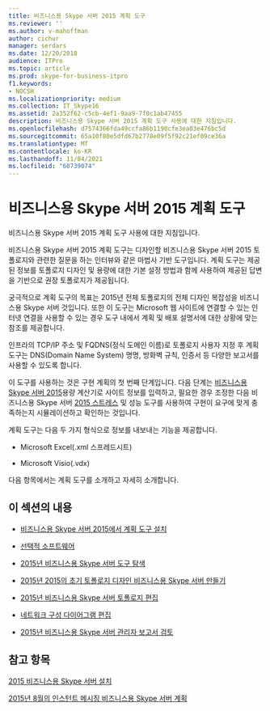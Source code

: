 ```yaml
---
title: 비즈니스용 Skype 서버 2015 계획 도구
ms.reviewer: ''
ms.author: v-mahoffman
author: cichur
manager: serdars
ms.date: 12/20/2018
audience: ITPro
ms.topic: article
ms.prod: skype-for-business-itpro
f1.keywords:
- NOCSH
ms.localizationpriority: medium
ms.collection: IT_Skype16
ms.assetid: 2a352f62-c5cb-4ef1-9aa9-7f0c1ab47455
description: 비즈니스용 Skype 서버 2015 계획 도구 사용에 대한 지침입니다.
ms.openlocfilehash: d7574366fda49ccfa86b1190cfe3ea03e476bc5d
ms.sourcegitcommit: 65a10f80e5dfd67b2778e09f5f92c21ef09ce36a
ms.translationtype: MT
ms.contentlocale: ko-KR
ms.lasthandoff: 11/04/2021
ms.locfileid: "60739074"
---
```

# <a name="skype-for-business-server-2015-planning-tool"></a>비즈니스용 Skype 서버 2015 계획 도구
 
비즈니스용 Skype 서버 2015 계획 도구 사용에 대한 지침입니다.
  
비즈니스용 Skype 서버 2015 계획 도구는 디자인할 비즈니스용 Skype 서버 2015 토폴로지와 관련한 질문을 하는 인터뷰와 같은 마법사 기반 도구입니다. 계획 도구는 제공된 정보를 토폴로지 디자인 및 용량에 대한 기본 설정 방법과 함께 사용하여 제공된 답변을 기반으로 권장 토폴로지가 제공됩니다.
  
궁극적으로 계획 도구의 목표는 2015년 전체 토폴로지의 전체 디자인 복잡성을 비즈니스용 Skype 서버 것입니다. 또한 이 도구는 Microsoft 웹 사이트에 연결할 수 있는 인터넷 연결을 사용할 수 있는 경우 도구 내에서 계획 및 배포 설명서에 대한 상황에 맞는 참조를 제공합니다.
  
인프라의 TCP/IP 주소 및 FQDNS(정식 도메인 이름)로 토폴로지 사용자 지정 후 계획 도구는 DNS(Domain Name System) 명명, 방화벽 규칙, 인증서 등 다양한 보고서를 사용할 수 있도록 합니다. 
  
이 도구를 사용하는 것은 구현 계획의 첫 번째 단계입니다. 다음 단계는 [비즈니스용 Skype 서버 2015](https://www.microsoft.com/download/details.aspx?id=51196)용량 계산기로 사이트 정보를 입력하고, 필요한 경우 조정한 다음 비즈니스용 Skype 서버 [2015 스트레스](https://www.microsoft.com/download/details.aspx?id=50367) 및 성능 도구를 사용하여 구현이 요구에 맞게 충족하는지 시뮬레이션하고 확인하는 것입니다.
  
계획 도구는 다음 두 가지 형식으로 정보를 내보내는 기능을 제공합니다.
  
- Microsoft Excel(.xml 스프레드시트)
    
- Microsoft Visio(.vdx)
    
다음 항목에서는 계획 도구를 소개하고 자세히 소개합니다.
  
## <a name="in-this-section"></a>이 섹션의 내용

- [비즈니스용 Skype 서버 2015에서 계획 도구 설치](install.md)
    
- [선택적 소프트웨어](install.md#Optional_Software)
    
- [2015년 비즈니스용 Skype 서버 도구 탐색](navigate.md)
    
- [2015년 2015의 초기 토폴로지 디자인 비즈니스용 Skype 서버 만들기](create-the-initial-design.md)
    
- [2015년 비즈니스용 Skype 서버 토폴로지 편집](edit-the-topology.md)
    
- [네트워크 구성 다이어그램 편집](edit-the-topology.md#Edit_Network_diagram)
    
- [2015년 비즈니스용 Skype 서버 관리자 보고서 검토](review-the-administrator-reports.md)
    
## <a name="see-also"></a>참고 항목

[2015 비즈니스용 Skype 서버 설치](../../deploy/install/install.md)
  
[2015년 8월의 인스턴트 메시징 비즈니스용 Skype 서버 계획](../../plan-your-deployment/instant-messaging-and-presence.md)
